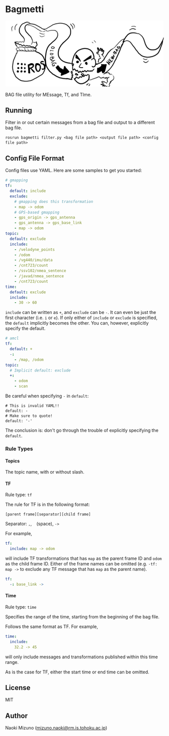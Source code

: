 # Bagmetti

<div style="margin: 0 auto">
  <img src="images/bagmetti.jpg" alt="Bagmetti processing a bag fie"/>
</div>

BAG file utility for MEssage, Tf, and TIme.


## Running

Filter in or out certain messages from a bag file and output to a different bag file.

```
rosrun bagmetti filter.py <bag file path> <output file path> <config file path>
```


## Config File Format

Config files use YAML. Here are some samples to get you started:

```yaml
# gmapping
tf:
  default: include
  exclude:
    # gmapping does this transformation
    - map -> odom
    # GPS-based gmapping
    - gps_origin -> gps_antenna
    - gps_antenna -> gps_base_link
    - map -> odom
topic:
  default: exclude
  include:
    - /velodyne_points
    - /odom
    - /vg440/imu/data
    - /cnt723/count
    - /ssv102/nmea_sentence
    - /javad/nmea_sentence
    - /cnt723/count
time:
  default: exclude
  include:
    - 30 -> 60
```

`include` can be written as `+`, and `exclude` can be `-`. It can even be just
the first character (i.e. `i` or `e`). If only either of `include` or
`exclude` is specified, the `default` implicitly becomes the other. You can,
however, explicitly specify the default.

```yaml
# amcl
tf:
  default: +
  -:
    - /map, /odom
topic:
  # Implicit default: exclude
  +:
    - odom
    - scan
```

Be careful when specifying `-` in `default`:

```
# This is invalid YAML!!
default: -
# Make sure to quote!
default: '-'
```

The conclusion is: don't go through the trouble of explicitly specifying the
`default`.

### Rule Types

#### Topics

The topic name, with or without slash.


#### TF

Rule type: `tf`

The rule for TF is in the following format:

```
[parent frame][separator][child frame]
```
Separator: `,`, ` ` (space), `->`

For example,

```yaml
tf:
  include: map -> odom
```

will include TF transformations that has `map` as the parent frame ID and
`odom` as the child frame ID. Either of the frame names can be omitted (e.g.
`-tf: map ->` to exclude any TF message that has `map` as the parent name).

```yaml
tf:
  -: base_link ->
```


#### Time

Rule type: `time`

Specifies the range of the time, starting from the beginning of the bag file.

Follows the same format as TF. For example,

```yaml
time:
  include:
    32.2 -> 45
```

will only include messages and transformations published within this time range.

As is the case for TF, either the start time or end time can be omitted.


## License

MIT

## Author

Naoki Mizuno (mizuno.naoki@rm.is.tohoku.ac.jp)

